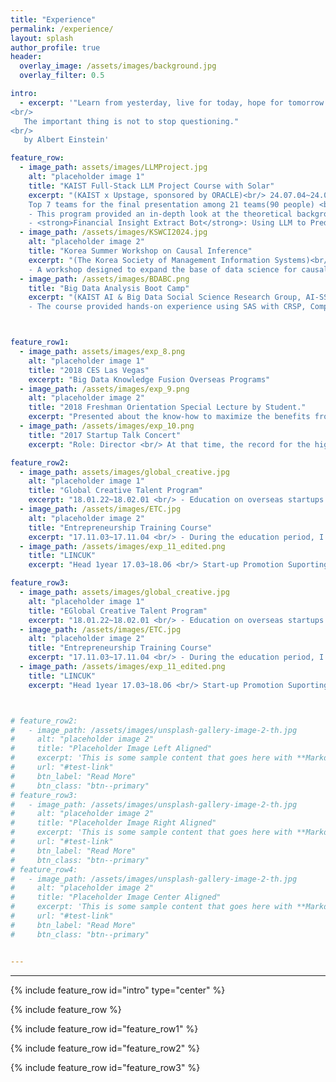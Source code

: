 ```yaml
---  
title: "Experience"
permalink: /experience/
layout: splash
author_profile: true
header:
  overlay_image: /assets/images/background.jpg
  overlay_filter: 0.5

intro:
  - excerpt: '"Learn from yesterday, live for today, hope for tomorrow.
<br/>
   The important thing is not to stop questioning."  
<br/>
   by Albert Einstein'

feature_row:
  - image_path: assets/images/LLMProject.jpg
    alt: "placeholder image 1"
    title: "KAIST Full-Stack LLM Project Course with Solar"
    excerpt: "(KAIST x Upstage, sponsored by ORACLE)<br/> 24.07.04~24.07.06 <br/>
    Top 7 teams for the final presentation among 21 teams(90 people) <br/>
    - This program provided an in-depth look at the theoretical background and practical application of Large Language Models (LLM). Additionally, it provided insight into the development potential and utilization of LLM through the latest research trends and case studies.<br/>
    - <strong>Financial Insight Extract Bot</strong>: Using LLM to Predict Earnings Increases or Decreases" 
  - image_path: /assets/images/KSWCI2024.jpg
    alt: "placeholder image 2"
    title: "Korea Summer Workshop on Causal Inference"
    excerpt: "(The Korea Society of Management Information Systems)<br/> 24.06.13~24.06.28 <br/>
    - A workshop designed to expand the base of data science for causal inference and decision making."
  - image_path: /assets/images/BDABC.png
    title: "Big Data Analysis Boot Camp"
    excerpt: "(KAIST AI & Big Data Social Science Research Group, AI-SSRG)<br/> 23.02.06~23.02.13 <br/>
    - The course provided hands-on experience using SAS with CRSP, Computstat, and the UNIX-based operating system at WRDS."



feature_row1:
  - image_path: assets/images/exp_8.png
    alt: "placeholder image 1"
    title: "2018 CES Las Vegas"
    excerpt: "Big Data Knowledge Fusion Overseas Programs" 
  - image_path: /assets/images/exp_9.png
    alt: "placeholder image 2"
    title: "2018 Freshman Orientation Special Lecture by Student."
    excerpt: "Presented about the know-how to maximize the benefits from the university."
  - image_path: /assets/images/exp_10.png
    title: "2017 Startup Talk Concert"
    excerpt: "Role: Director <br/> At that time, the record for the highest number of participating students in a student-led event."

feature_row2:
  - image_path: assets/images/global_creative.jpg
    alt: "placeholder image 1"
    title: "Global Creative Talent Program"
    excerpt: "18.01.22~18.02.01 <br/> - Education on overseas startups in general, visiting companies located in Shenzhen and Hong Kong, China."
  - image_path: /assets/images/ETC.jpg
    alt: "placeholder image 2"
    title: "Entrepreneurship Training Course"
    excerpt: "17.11.03~17.11.04 <br/> - During the education period, I attended lectures related to entrepreneurship while participating in programs such as startup idea mentoring, business plan writing, and competitions."
  - image_path: /assets/images/exp_11_edited.png
    title: "LINCUK"
    excerpt: "Head 1year 17.03~18.06 <br/> Start-up Promotion Suporting Group <br/> -We conduct an interview with the CEO of the startup and provide know-how and promotion of the startup to students. <a href='https://www.facebook.com/LINCUK0/'>LINK</a>"

feature_row3:
  - image_path: assets/images/global_creative.jpg
    alt: "placeholder image 1"
    title: "EGlobal Creative Talent Program"
    excerpt: "18.01.22~18.02.01 <br/> - Education on overseas startups in general, visiting companies located in Shenzhen and Hong Kong, China."
  - image_path: /assets/images/ETC.jpg
    alt: "placeholder image 2"
    title: "Entrepreneurship Training Course"
    excerpt: "17.11.03~17.11.04 <br/> - During the education period, I attended lectures related to entrepreneurship while participating in programs such as startup idea mentoring, business plan writing, and competitions."
  - image_path: /assets/images/exp_11_edited.png
    title: "LINCUK"
    excerpt: "Head 1year 17.03~18.06 <br/> Start-up Promotion Suporting Group "



# feature_row2:
#   - image_path: /assets/images/unsplash-gallery-image-2-th.jpg
#     alt: "placeholder image 2"
#     title: "Placeholder Image Left Aligned"
#     excerpt: 'This is some sample content that goes here with **Markdown** formatting. Left aligned with `type="left"`'
#     url: "#test-link"
#     btn_label: "Read More"
#     btn_class: "btn--primary"
# feature_row3:
#   - image_path: /assets/images/unsplash-gallery-image-2-th.jpg
#     alt: "placeholder image 2"
#     title: "Placeholder Image Right Aligned"
#     excerpt: 'This is some sample content that goes here with **Markdown** formatting. Right aligned with `type="right"`'
#     url: "#test-link"
#     btn_label: "Read More"
#     btn_class: "btn--primary"
# feature_row4:
#   - image_path: /assets/images/unsplash-gallery-image-2-th.jpg
#     alt: "placeholder image 2"
#     title: "Placeholder Image Center Aligned"
#     excerpt: 'This is some sample content that goes here with **Markdown** formatting. Centered with `type="center"`'
#     url: "#test-link"
#     btn_label: "Read More"
#     btn_class: "btn--primary"


---
```




---

{% include feature_row id="intro" type="center" %}

{% include feature_row %}

{% include feature_row id="feature_row1" %}

{% include feature_row id="feature_row2" %}

{% include feature_row id="feature_row3" %}

<!--  {% include feature_row id="feature_row2" type="left" %}

 {% include feature_row id="feature_row3" type="right" %}

 {% include feature_row id="feature_row4" type="center" %} -->




